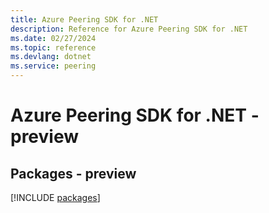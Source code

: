 ```yaml
---
title: Azure Peering SDK for .NET
description: Reference for Azure Peering SDK for .NET
ms.date: 02/27/2024
ms.topic: reference
ms.devlang: dotnet
ms.service: peering
---
```

# Azure Peering SDK for .NET - preview
## Packages - preview
[!INCLUDE [packages](peering-index.md)]